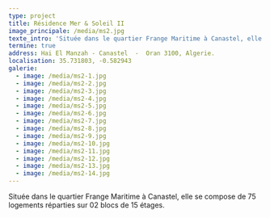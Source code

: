 ```yaml
---
type: project
title: Résidence Mer & Soleil II
image_principale: /media/ms2.jpg
texte_intro: 'Située dans le quartier Frange Maritime à Canastel, elle se compose de 75 logements réparties sur 02 blocs de 15 étages.'
termine: true
address: Hai El Manzah - Canastel  -  Oran 3100, Algerie.
localisation: 35.731803, -0.582943
galerie:
  - image: /media/ms2-1.jpg
  - image: /media/ms2-2.jpg
  - image: /media/ms2-3.jpg
  - image: /media/ms2-4.jpg
  - image: /media/ms2-5.jpg
  - image: /media/ms2-6.jpg
  - image: /media/ms2-7.jpg
  - image: /media/ms2-8.jpg
  - image: /media/ms2-9.jpg
  - image: /media/ms2-10.jpg
  - image: /media/ms2-11.jpg
  - image: /media/ms2-12.jpg
  - image: /media/ms2-13.jpg
  - image: /media/ms2-14.jpg
---
```

Située dans le quartier Frange Maritime à Canastel, elle se compose de 75 logements réparties sur 02 blocs de 15 étages.

